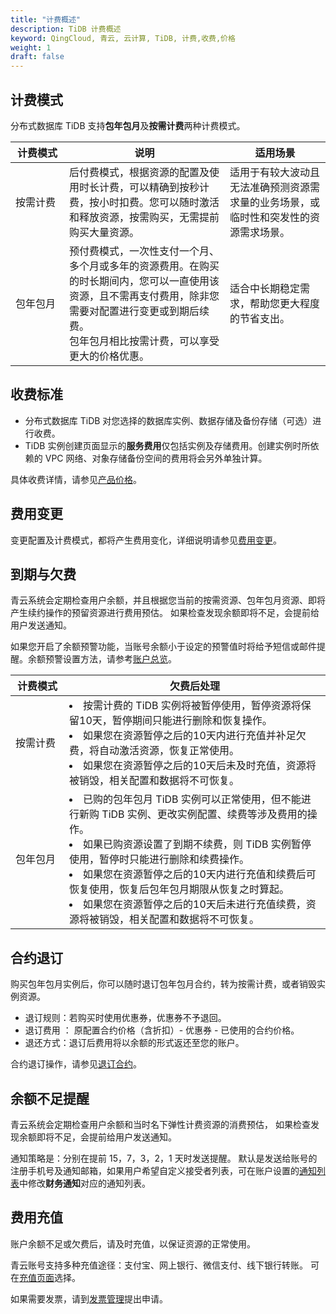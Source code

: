 ```yaml
---
title: "计费概述"
description: TiDB 计费概述
keyword: QingCloud, 青云, 云计算, TiDB, 计费,收费,价格
weight: 1
draft: false
---
```


## 计费模式

分布式数据库 TiDB 支持**包年包月**及**按需计费**两种计费模式。

| <span style="display:inline-block;width:70px">计费模式</span> | 说明                                                         | 适用场景                                                     |
| ------------------------------------------------------------ | ------------------------------------------------------------ | ------------------------------------------------------------ |
| 按需计费                                                     | 后付费模式，根据资源的配置及使用时长计费，可以精确到按秒计费，按小时扣费。您可以随时激活和释放资源，按需购买，无需提前购买大量资源。 | 适用于有较大波动且无法准确预测资源需求量的业务场景，或临时性和突发性的资源需求场景。 |
| 包年包月                                                     | 预付费模式，一次性支付一个月、多个月或多年的资源费用。在购买的时长期间内，您可以一直使用该资源，且不需再支付费用，除非您需要对配置进行变更或到期后续费。<br>包年包月相比按需计费，可以享受更大的价格优惠。 | 适合中长期稳定需求，帮助您更大程度的节省支出。               |

## 收费标准

- 分布式数据库 TiDB 对您选择的数据库实例、数据存储及备份存储（可选）进行收费。
- TiDB 实例创建页面显示的**服务费用**仅包括实例及存储费用。创建实例时所依赖的 VPC 网络、对象存储备份空间的费用将会另外单独计算。

具体收费详情，请参见[产品价格](../price_detail/)。

## 费用变更

变更配置及计费模式，都将产生费用变化，详细说明请参见[费用变更](../bill_change/)。

## 到期与欠费

青云系统会定期检查用户余额，并且根据您当前的按需资源、包年包月资源、即将产生续约操作的预留资源进行费用预估。 如果检查发现余额即将不足，会提前给用户发送通知。

如果您开启了余额预警功能，当账号余额小于设定的预警值时将给予短信或邮件提醒。余额预警设置方法，请参考[账户总览](/services/bill_center/manual/accoun_center/)。

| <span style="display:inline-block;width:70px">计费模式</span> | 欠费后处理                                                   |
| ------------------------------------------------------------ | ------------------------------------------------------------ |
| 按需计费                                                     | <li>按需计费的 TiDB 实例将被暂停使用，暂停资源将保留10天，暂停期间只能进行删除和恢复操作。</li><li>如果您在资源暂停之后的10天内进行充值并补足欠费，将自动激活资源，恢复正常使用。</li><li>如果您在资源暂停之后的10天后未及时充值，资源将被销毁，相关配置和数据将不可恢复。</li> |
| 包年包月                                                     | <li>已购的包年包月 TiDB 实例可以正常使用，但不能进行新购 TiDB 实例、更改实例配置、续费等涉及费用的操作。</li><li>如果已购资源设置了到期不续费，则 TiDB 实例暂停使用，暂停时只能进行删除和续费操作。</li><li>如果您在资源暂停之后的10天内进行充值和续费后可恢复使用，恢复后包年包月期限从恢复之时算起。</li><li>如果您在资源暂停之后的10天后未进行充值续费，资源将被销毁，相关配置和数据将不可恢复。</li> |



## 合约退订

购买包年包月实例后，你可以随时退订包年包月合约，转为按需计费，或者销毁实例资源。

- 退订规则：若购买时使用优惠券，优惠券不予退回。
- 退订费用 ： 原配置合约价格（含折扣）- 优惠券 - 已使用的合约价格。
- 退还方式：退订后费用将以余额的形式返还至您的账户。

合约退订操作，请参见[退订合约](../../manual/mgeinstance/cancel_contract/)。

## 余额不足提醒

青云系统会定期检查用户余额和当时名下弹性计费资源的消费预估， 如果检查发现余额即将不足，会提前给用户发送通知。

通知策略是：分别在提前 15，7，3，2，1 天时发送提醒。 默认是发送给账号的注册手机号及通知邮箱，如果用户希望自定义接受者列表，可在账户设置的[通知列表](https://console.qingcloud.com/account/profile/notify_map/)中修改**财务通知**对应的通知列表。

## 费用充值

账户余额不足或欠费后，请及时充值，以保证资源的正常使用。

青云账号支持多种充值途径：支付宝、网上银行、微信支付、线下银行转账。 可在[充值页面](https://console.qingcloud.com/finance/wallet/)选择。

如果需要发票，请到[发票管理](https://console.qingcloud.com/finance/invoices/)提出申请。



